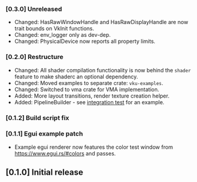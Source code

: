 ### [0.3.0] Unreleased
- Changed: HasRawWindowHandle and HasRawDisplayHandle are now trait bounds on VkInit functions.
- Changed: env_logger only as dev-dep.
- Changed: PhysicalDevice now reports all property limits.

### [0.2.0] Restructure
- Changed: All shader compilation functionality is now behind the `shader` feature to make shaderc an optional dependency.
- Changed: Moved examples to separate crate: `vku-examples`.
- Changed: Switched to vma crate for VMA implementation.
- Added: More layout transitions, render texture creation helper.
- Added: PipelineBuilder - see [integration test](tests/pipeline_builder.rs) for an example. 

### [0.1.2] Build script fix

### [0.1.1] Egui example patch
- Example egui renderer now features the color test window from https://www.egui.rs/#colors and passes.

## [0.1.0] Initial release